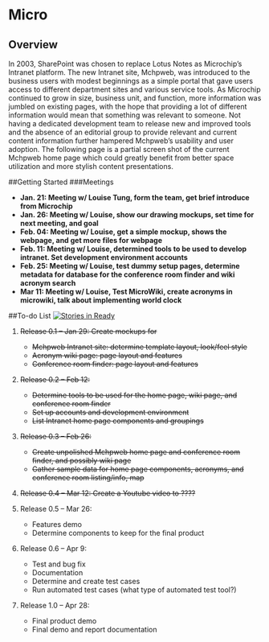 
# Micro

## Overview
In 2003, SharePoint was chosen to replace Lotus Notes as Microchip’s Intranet platform. The new Intranet site, Mchpweb, was introduced to the business users with modest beginnings as a simple portal that gave users access to different department sites and various service tools. As Microchip continued to grow in size, business unit, and function, more information was jumbled on existing pages, with the hope that providing a lot of different information would mean that something was relevant to someone. Not having a dedicated development team to release new and improved tools and the absence of an editorial group to provide relevant and current content information further hampered Mchpweb’s usability and user adoption. The following page is a partial screen shot of the current Mchpweb home page which could greatly benefit from better space utilization and more stylish content presentations.

##Getting Started 
###Meetings

* **Jan. 21: Meeting w/ Louise Tung, form the team, get brief introduce from Microchip**
* **Jan. 26: Meeting w/ Louise, show our drawing mockups, set time for next meeting, and goal**
* **Feb. 04: Meeting w/ Louise, get a simple mockup, shows the webpage, and get more files for webpage**
* **Feb. 11: Meeting w/ Louise, determined tools to be used to develop intranet. Set development environment    accounts**
* **Feb. 25: Meeting w/ Louise, test dummy setup pages, determine metadata for database for the conference room finder and wiki acronym search**
* **Mar 11: Meeting w/ Louise, Test MicroWiki, create acronyms in microwiki, talk about implementing world clock**

    
   
##To-do List [![Stories in Ready](https://badge.waffle.io/francisz2/micro.png?label=ready&title=Ready)](https://waffle.io/francisz2/micro)
1. ~~Release 0.1 – Jan 29: Create mockups for~~
    * ~~Mchpweb Intranet site: determine template layout, look/feel style~~
    * ~~Acronym wiki page: page layout and features~~
    * ~~Conference room finder: page layout and features~~
2. ~~Release 0.2 – Feb 12:~~ 
    * ~~Determine tools to be used for the home page, wiki page, and conference room finder~~ 
    * ~~Set up accounts and development environment~~ 
    * ~~List Intranet home page components and groupings~~ 

3. ~~Release 0.3 – Feb 26:~~
    * ~~Create unpolished Mchpweb home page and conference room finder, and possibly wiki page~~
    * ~~Gather sample data for home page components, acronyms, and conference room listing/info, map~~ 

4. ~~Release 0.4 – Mar 12: Create a Youtube video to ????~~

5. Release 0.5 – Mar 26: 
    * Features demo
    * Determine components to keep for the final product

6. Release 0.6 – Apr 9: 
    * Test and bug fix
    * Documentation
    * Determine and create test cases
    * Run automated test cases (what type of automated test tool?) 

7. Release 1.0 – Apr 28:
    * Final product demo
    * Final demo and report documentation 
